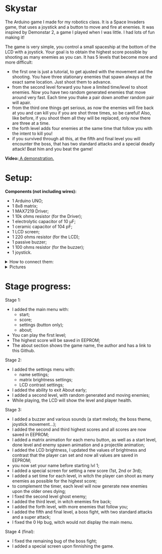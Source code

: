# Skystar
The Arduino game I made for my robotics class. It is a Space Invaders game, that uses a joystick and a button to move and fire at enemies. It was inspired by Demonstar 2, a game I played when I was little. I had lots of fun making it!

The game is very simple, you control a small spaceship at the bottom of the LCD with a joystick. Your goal is to obtain the highest score possible by shooting as many enemies as you can. It has 5 levels that become more and more difficult:
- the first one is just a tutorial, to get ajusted with the movement and the shooting. You have three stationary enemies that spawn always at the exact same location. Just shoot them to advance.
- from the second level forward you have a limited time/level to shoot enemies. Now you have two random generated enemies that move around very fast. Each time you thake a pair down another random pair will apair.
- from the third one things get serious, as now the enemies will fire back at you and can kill you if you are shot three times, so be careful! Also, like before, if you shoot them all they will be replaced, only now there are three at a time.
- the forth level adds four enemies at the same time that follow you with the intent to kill you!
- if you survived through all this, at the fifth and final level you will encounter the boss, that has two standard attacks and a special deadly attack! Beat him and you beat the game!

<b>Video:</b><a href="https://youtu.be/3jfF93CnAGc" target="_blank"> A demonstration. </a>

# Setup:
<b>Components (not including wires):</b>
- 1 Arduino UNO;
- 1 8x8 matrix;
- 1 MAX7219 Driver;
- 1 10k ohms resistor (for the Driver);
- 1 electrolytic capacitor of 10 μF;
- 1 ceramic capacitor of 104 pF;
- 1 LCD screen;
- 1 220 ohms resistor (for the LCD);
- 1 passive buzzer;
- 1 100 ohms resistor (for the buzzer);
- 1 joystick.

<details>
<summary>How to connect them:</summary>
0 -> SW
2 -> D7
3 -> D6
4 -> D5
5 -> v0
6 -> A (rezistor)
7 -> D4
8 -> E
9 -> buzzer (rezistor)
10 -> 12
11 -> 13
12 -> 1
13 -> RS
A0 -> OX
A1 -> OY

Shift Register -> Matrix
1 -> 12 (ard)
2 -> 9
3 -> 1
4 -> GND
5 -> 2
6 -> 8
7 -> 12
8 -> 5
9 -> GND
10 -> 7
11 -> 14
12 -> 10 (ard)
13 -> 11 (ard)
14 -> 3
15 -> 15
16 -> 4
17 -> 16
18 -> rezistor 5V
19 -> 5V
20 -> 10
21 -> 11
22 -> 13
23 -> 6
</details>

<details>
<summary>Pictures</summary>
  
![signal-2021-12-26-020334_001](https://user-images.githubusercontent.com/61534490/147395861-a42232b8-db18-4759-b25b-5c05fdb6a2c1.jpeg)
![signal-2021-12-26-020334_002](https://user-images.githubusercontent.com/61534490/147395863-40552ba9-d245-4a6d-856d-d92363f4f82f.jpeg)
![signal-2021-12-26-020334_003](https://user-images.githubusercontent.com/61534490/147395865-11419652-8777-4272-bca0-8bb347942e74.jpeg)
</details>

# Stage progress:
Stage 1:
- I added the main menu with:
  - start;
  - score;
  - settings (button only);
  - about;
- You can play the first level;
- The highest score will be saved in EEPROM;
- The about section shows the game name, the author and has a link to this Github.

Stage 2:
- I added the settings menu with:
  - name settings;
  - matrix brightness settings;
  - LCD contrast settings;
- I added the ability to exit About early;
- I added a second level, with random generated and moving enemies;
- While playing, the LCD will show the level and player health.

Stage 3:
- I added a buzzer and various sounds (a start melody, the boss theme, joystick movement...);
- I added the second and third highest scores and all scores are now saved in EEPROM;
- I added a matrix animation for each menu button, as well as a start level, done level and enemy spawn animation and a projectile animation;
- I added the LCD brightness, I updated the values of brightness and contrast that the player can set and now all values are saved in EEPROM;
- you now set your name before starting lvl 1;
- I added a special screen for setting a new score (1st, 2nd or 3rd);
- I added a set time for each level, in witch the player can shoot as many enemies as possible for the highest score;
- to complement the timer, each level will now generate new enemies upon the older ones dying;
- I fixed the second level ghost enemy;
- I added the third level, in witch enemies fire back;
- I added the forth level, with more enemies that follow you;
- I added the fifth and final level, a boss fight, with two standard attacks and a super attack;
- I fixed the 0 Hp bug, witch would not display the main menu.

Stage 4 (final):
- I fixed the remaining bug of the boss fight;
- I added a special screen upon finnishing the game.
